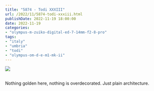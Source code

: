 ```yaml
---
title: "5874 - Todi XXXIII"
url: /2022/11/5874-todi-xxxiii.html
publishDate: 2022-11-19 18:00:00
date: 2022-11-19
categories:
- "olympus-m-zuiko-digital-ed-7-14mm-f2-8-pro"
tags:
- "italy"
- "umbria"
- "todi"
- "olympus-om-d-e-m1-mk-ii"
---
```

<div class="container">
<div class="center"><a target="_blank" href="https://d25zfm9zpd7gm5.cloudfront.net/1200x1200/2019/20190907_145125_lr.jpg"><img class="webfeedsFeaturedVisual" src="https://d25zfm9zpd7gm5.cloudfront.net/0600x0600/2019/20190907_145125_lr.jpg" /></a></div>
</div>
<br />

Nothing golden here, nothing is overdecorated. Just plain
architecture.
